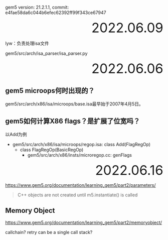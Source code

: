 gem5
version: 21.2.1.1,
commit: e4fae58da6c044b6efec62392ff99f343ce67947

<div style="text-align:right; font-size:3em;">2022.06.09</div>

lyw：负责处理isa文件

gem5/src/arch/isa_parser/isa_parser.py

<div style="text-align:right; font-size:3em;">2022.06.06</div>

## gem5 microops何时出现的？

gem5/src/arch/x86/isa/microops/base.isa最早始于2007年4月5日。

## gem5如何计算X86 flags？是扩展了位宽吗？

以Add为例

* gem5/src/arch/x86/isa/microops/regop.isa: class Add(FlagRegOp)
  * class FlagRegOp(BasicRegOp)
    * gem5/src/arch/x86/insts/microregop.cc: genFlags

<div style="text-align:right; font-size:3em;">2022.06.16</div>

https://www.gem5.org/documentation/learning_gem5/part2/parameters/

> C++ objects are not created until m5.instantiate() is called

## Memory Object

https://www.gem5.org/documentation/learning_gem5/part2/memoryobject/

callchain?
retry can be a single call stack?
